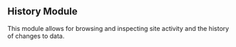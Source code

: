 ## History Module

This module allows for browsing and inspecting site activity and the history of changes to data.
